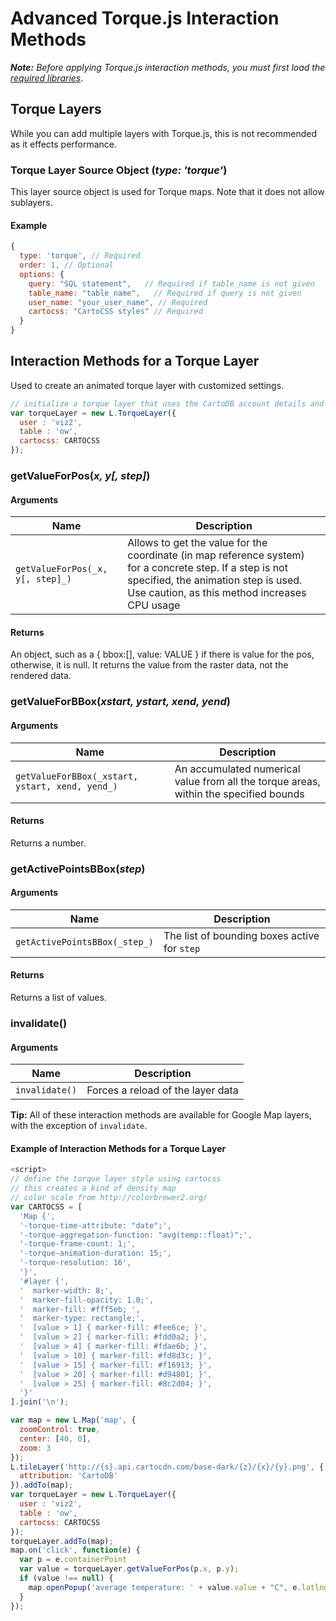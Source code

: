 # Advanced Torque.js Interaction Methods

_**Note:** Before applying Torque.js interaction methods, you must first load the [required libraries](http://docs.cartodb.com/cartodb-platform/torque/torquejs-getting-started/#advanced-torquejs-libraries)_.


## Torque Layers

While you can add multiple layers with Torque.js, this is not recommended as it effects performance.

### Torque Layer Source Object (_type: 'torque'_)

This layer source object is used for Torque maps. Note that it does not allow sublayers.

#### Example

```javascript
{
  type: 'torque', // Required
  order: 1, // Optional
  options: {
    query: "SQL statement",   // Required if table_name is not given
    table_name: "table_name",   // Required if query is not given
    user_name: "your_user_name", // Required
    cartocss: "CartoCSS styles" // Required
  }
}
```


## Interaction Methods for a Torque Layer

Used to create an animated torque layer with customized settings.

```javascript
// initialize a torque layer that uses the CartoDB account details and SQL API to pull in data
var torqueLayer = new L.TorqueLayer({
  user : 'viz2',
  table : 'ow',
  cartocss: CARTOCSS
});
```

### getValueForPos(_x, y[, step]_)

#### Arguments

Name | Description
--- | --- 
`getValueForPos(_x, y[, step]_)` |  Allows to get the value for the coordinate (in map reference system) for a concrete step. If a step is not specified, the animation step is used. Use caution, as this method increases CPU usage

#### Returns

An object, such as a { bbox:[], value: VALUE } if there is value for the pos, otherwise, it is null. 
 It returns the value from the raster data, not the rendered data.

### getValueForBBox(_xstart, ystart, xend, yend_)

#### Arguments

Name | Description
--- | --- 
`getValueForBBox(_xstart, ystart, xend, yend_)` |  An accumulated numerical value from all the torque areas, within the specified bounds

#### Returns

Returns a number.

### getActivePointsBBox(_step_)

#### Arguments

Name | Description
--- | --- 
`getActivePointsBBox(_step_)` |  The list of bounding boxes active for `step`

#### Returns

Returns a list of values.

### invalidate()

#### Arguments

Name | Description
--- | --- 
`invalidate()` | Forces a reload of the layer data

**Tip:** All of these interaction methods are available for Google Map layers, with the exception of `invalidate`.

#### Example of Interaction Methods for a Torque Layer

```javascript
<script>
// define the torque layer style using cartocss
// this creates a kind of density map
// color scale from http://colorbrewer2.org/
var CARTOCSS = [
  'Map {',
  '-torque-time-attribute: "date";',
  '-torque-aggregation-function: "avg(temp::float)";',
  '-torque-frame-count: 1;',
  '-torque-animation-duration: 15;',
  '-torque-resolution: 16',
  '}',
  '#layer {',
  '  marker-width: 8;',
  '  marker-fill-opacity: 1.0;',
  '  marker-fill: #fff5eb; ',
  '  marker-type: rectangle;',
  '  [value > 1] { marker-fill: #fee6ce; }',
  '  [value > 2] { marker-fill: #fdd0a2; }',
  '  [value > 4] { marker-fill: #fdae6b; }',
  '  [value > 10] { marker-fill: #fd8d3c; }',
  '  [value > 15] { marker-fill: #f16913; }',
  '  [value > 20] { marker-fill: #d94801; }',
  '  [value > 25] { marker-fill: #8c2d04; }',
  '}'
].join('\n');

var map = new L.Map('map', {
  zoomControl: true,
  center: [40, 0],
  zoom: 3
});
L.tileLayer('http://{s}.api.cartocdn.com/base-dark/{z}/{x}/{y}.png', {
  attribution: 'CartoDB'
}).addTo(map);
var torqueLayer = new L.TorqueLayer({
  user : 'viz2',
  table : 'ow',
  cartocss: CARTOCSS
});
torqueLayer.addTo(map);
map.on('click', function(e) {
  var p = e.containerPoint
  var value = torqueLayer.getValueForPos(p.x, p.y);
  if (value !== null) {
    map.openPopup('average temperature: ' + value.value + "C", e.latlng);
  }
});
```
